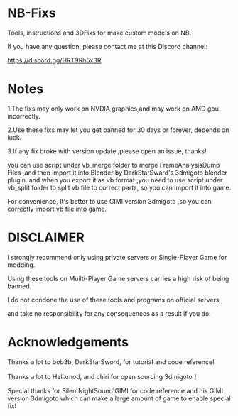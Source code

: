 # NB-Fixs
Tools, instructions and 3DFixs for make custom models on NB.

If you have any question, please contact me at this Discord channel: 

https://discord.gg/HRT9Rh5x3R

# Notes
1.The fixs may only work on NVDIA graphics,and may work on AMD gpu incorrectly.

2.Use these fixs may let you get banned for 30 days or forever, depends on luck.

3.If any fix broke with version update ,please open an issue, thanks!

you can use script under vb_merge folder to merge FrameAnalysisDump Files ,and then import it into Blender by DarkStarSward's 3dmigoto blender plugin.
and when you export it as vb format ,you need to use script under vb_split folder to split vb file to correct parts, so you can import it into game.

For convenience,  It's better to use GIMI version 3dmigoto ,so you can correctly import vb file into game.

# DISCLAIMER
I strongly recommend only using private servers or Single-Player Game for modding. 

Using these tools on Muilti-Player Game servers carries a high risk of being banned. 

I do not condone the use of these tools and programs on official servers, 

and take no responsibility for any consequences as a result if you do.

# Acknowledgements
Thanks a lot to bob3b, DarkStarSword, for tutorial and code reference!

Thanks a lot to Helixmod, and chiri for open sourcing 3dmigoto！

Special thanks for SilentNightSound'GIMI for code reference and his GIMI version 3dmigoto
which can make a large amount of game to enable special fix!
